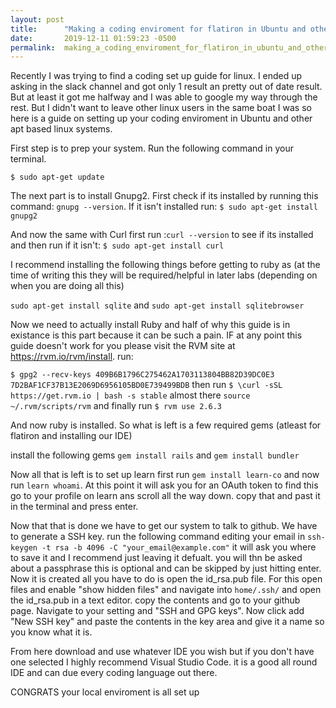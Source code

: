 ```yaml
---
layout: post
title:      "Making a coding enviroment for flatiron in Ubuntu and other apt based linux"
date:       2019-12-11 01:59:23 -0500
permalink:  making_a_coding_enviroment_for_flatiron_in_ubuntu_and_other_apt_based_linux
---
```



Recently I was trying to find a coding set up guide for linux. I ended up asking in the slack channel and got only 1 result an pretty out of date result. But at least it got me halfway and I was able to google my way through the rest.  But I didn't want to leave other linux users in the same boat I was so here is a guide on setting up your coding enviroment in Ubuntu and other apt based linux systems.

First step is to prep your system.  Run the following command in your terminal.

` $ sudo apt-get update `

The next part is to install Gnupg2.  First check if its installed by running this command: `gnupg --version`.  If it isn't installed run: `$ sudo apt-get install gnupg2 `

And now the same with Curl first run :`curl --version` to see if its installed and then run if it isn't: 
`$ sudo apt-get install curl`

I recommend installing the following things before getting to ruby as (at the time of writing this they will be required/helpful in later labs (depending on when you are doing all this) 

`sudo apt-get install sqlite`
and
`sudo apt-get install sqlitebrowser`

Now we need to actually install Ruby and half of why this guide is in existance is this part because it can be such a pain.  IF at any point this guide doesn't work for you please visit the RVM site at https://rvm.io/rvm/install.  run:

`$ gpg2 --recv-keys 409B6B1796C275462A1703113804BB82D39DC0E3 7D2BAF1CF37B13E2069D6956105BD0E739499BDB` then run
`$ \curl -sSL https://get.rvm.io | bash -s stable` almost there `source ~/.rvm/scripts/rvm` and finally run 
`$ rvm use 2.6.3`

And now ruby is installed.  So what is left is a few required gems (atleast for flatiron and installing our IDE)

install the following gems
`gem install rails` and `gem install bundler`

Now all that is left is to set up learn first run `gem install learn-co` and now run `learn whoami`.  At this point it will ask you for an OAuth token to find this go to your profile on learn ans scroll all the way down.  copy that and past it in the terminal and press enter.

Now that that is done we have to get our system to talk to github.  We have to generate a SSH key. run the following command editing your email in  `ssh-keygen -t rsa -b 4096 -C "your_email@example.com"` it will ask you where to save it and I recommend just leaving it defualt.  you will thn be asked about a passphrase this is optional and can be skipped by just hitting enter. Now it is created all you have to do is open the id_rsa.pub file.  For this open files and enable "show hidden files" and navigate into `home/.ssh/` and open the id_rsa.pub in a text editor.  copy the contents and go to your github page.  Navigate to your setting and "SSH and GPG keys".  Now click add "New SSH key" and paste the contents in the key area and give it a name so you know what it is.

From here download and use whatever IDE you wish but if you don't have one selected I highly recommend Visual Studio Code.  it is a good all round IDE and can due every coding language out there. 


CONGRATS your local enviroment is all set up

